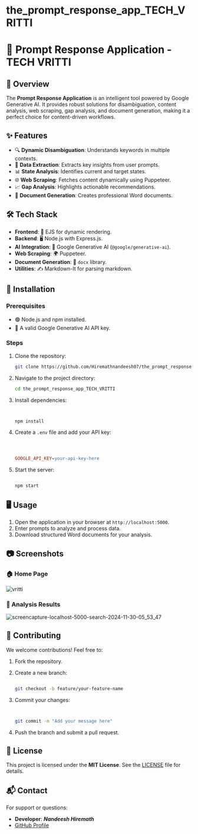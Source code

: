 # the_prompt_response_app_TECH_VRITTI
# 🚀 Prompt Response Application - TECH VRITTI

## 🌟 Overview

The **Prompt Response Application** is an intelligent tool powered by Google Generative AI. It provides robust solutions for disambiguation, content analysis, web scraping, gap analysis, and document generation, making it a perfect choice for content-driven workflows.

## ✨ Features

- 🔍 **Dynamic Disambiguation**: Understands keywords in multiple contexts.
- 🧾 **Data Extraction**: Extracts key insights from user prompts.
- 📊 **State Analysis**: Identifies current and target states.
- 🌐 **Web Scraping**: Fetches content dynamically using Puppeteer.
- 📈 **Gap Analysis**: Highlights actionable recommendations.
- 📝 **Document Generation**: Creates professional Word documents.

## 🛠️ Tech Stack

- **Frontend**: 🎨 EJS for dynamic rendering.
- **Backend**: 🖥️ Node.js with Express.js.
- **AI Integration**: 🤖 Google Generative AI (`@google/generative-ai`).
- **Web Scraping**: 🌍 Puppeteer.
- **Document Generation**: 📃 `docx` library.
- **Utilities**: ✍️ Markdown-It for parsing markdown.

## 🚧 Installation

### Prerequisites

- 🟢 Node.js and npm installed.
- 🔑 A valid Google Generative AI API key.

### Steps

1. Clone the repository:
   ```bash
   git clone https://github.com/Hiremathnandeesh07/the_prompt_response_app_TECH_VRITTI.git
2. Navigate to the project directory:
    
    ```bash
    cd the_prompt_response_app_TECH_VRITTI
    
3. Install dependencies:
    
    ```bash
   
    
    npm install
    
4. Create a `.env` file and add your API key:
    
    ```makefile
    
    
    
    GOOGLE_API_KEY=your-api-key-here
    
5. Start the server:
    
    ```bash
    
    npm start
    

## 🖥️ Usage

1. Open the application in your browser at `http://localhost:5000`.
2. Enter prompts to analyze and process data.
3. Download structured Word documents for your analysis.

## 📷 Screenshots

### 🏠 Home Page
![vritti](https://github.com/user-attachments/assets/cf176430-fb7f-4bf1-8186-a25cad857aea)

### 📄 Analysis Results
![screencapture-localhost-5000-search-2024-11-30-05_53_47](https://github.com/user-attachments/assets/11ca9a7b-5727-42b5-bb85-cc25d5bf92fc)

## 🤝 Contributing

We welcome contributions! Feel free to:

1. Fork the repository.
2. Create a new branch:
    
    ```bash
    
    git checkout -b feature/your-feature-name
    
3. Commit your changes:
    
    ```bash
   
    
    git commit -m "Add your message here"
    
4. Push the branch and submit a pull request.

## 📜 License

This project is licensed under the **MIT License**. See the [LICENSE](https://chatgpt.com/c/LICENSE) file for details.

## 📬 Contact

For support or questions:

- **Developer**: ***Nandeesh Hiremath***
- [GitHub Profile](https://github.com/Hiremathnandeesh07)
   
